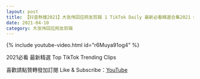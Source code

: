 ```yaml
---
layout: post
title: 【抖音熱搜2021】大张伟回应网友剪辑 1 TikTok Daily 最新必看精選合集2021 04 10
date: 2021-04-10
category: 大张伟回应网友剪辑
---
```


{% include youtube-video.html id="r6Muya91og4" %}

2021必看 最新精選 Top TikTok Trending Clips

喜歡請點贊轉發加訂閱 Like & Subscribe：[YouTube](https://www.youtube.com/channel/UCAoR7VcanIPd04uEq_GIylA/videos)

